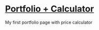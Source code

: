 # [Portfolio + Calculator](https://navruz-farvardin.github.io/Portfolio)
My first portfolio page with price calculator
